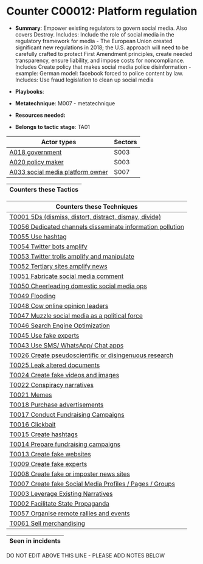 # Counter C00012: Platform regulation

* **Summary**: Empower existing regulators to govern social media. Also covers Destroy.  Includes: Include the role of social media in the regulatory framework for media - The European Union created significant new regulations in 2018; the U.S. approach will need to be carefully crafted to protect First Amendment principles, create needed transparency, ensure liability, and impose costs for noncompliance. Includes Create policy that makes social media police disinformation - example: German model: facebook forced to police content by law. Includes: Use fraud legislation to clean up social media

* **Playbooks**: 

* **Metatechnique**: M007 - metatechnique

* **Resources needed:** 

* **Belongs to tactic stage**: TA01


| Actor types | Sectors |
| ----------- | ------- |
| [A018 government ](../generated_pages/actortypes/A018.md) | S003 |
| [A020 policy maker](../generated_pages/actortypes/A020.md) | S003 |
| [A033 social media platform owner](../generated_pages/actortypes/A033.md) | S007 |



| Counters these Tactics |
| ---------------------- |



| Counters these Techniques |
| ------------------------- |
| [T0001 5Ds (dismiss, distort, distract, dismay, divide)](../generated_pages/techniques/T0001.md) |
| [T0056 Dedicated channels disseminate information pollution](../generated_pages/techniques/T0056.md) |
| [T0055 Use hashtag](../generated_pages/techniques/T0055.md) |
| [T0054 Twitter bots amplify](../generated_pages/techniques/T0054.md) |
| [T0053 Twitter trolls amplify and manipulate](../generated_pages/techniques/T0053.md) |
| [T0052 Tertiary sites amplify news](../generated_pages/techniques/T0052.md) |
| [T0051 Fabricate social media comment](../generated_pages/techniques/T0051.md) |
| [T0050 Cheerleading domestic social media ops](../generated_pages/techniques/T0050.md) |
| [T0049 Flooding](../generated_pages/techniques/T0049.md) |
| [T0048 Cow online opinion leaders](../generated_pages/techniques/T0048.md) |
| [T0047 Muzzle social media as a political force](../generated_pages/techniques/T0047.md) |
| [T0046 Search Engine Optimization](../generated_pages/techniques/T0046.md) |
| [T0045 Use fake experts](../generated_pages/techniques/T0045.md) |
| [T0043 Use SMS/ WhatsApp/ Chat apps](../generated_pages/techniques/T0043.md) |
| [T0026 Create pseudoscientific or disingenuous research](../generated_pages/techniques/T0026.md) |
| [T0025 Leak altered documents](../generated_pages/techniques/T0025.md) |
| [T0024 Create fake videos and images](../generated_pages/techniques/T0024.md) |
| [T0022 Conspiracy narratives](../generated_pages/techniques/T0022.md) |
| [T0021 Memes](../generated_pages/techniques/T0021.md) |
| [T0018 Purchase advertisements](../generated_pages/techniques/T0018.md) |
| [T0017 Conduct Fundraising Campaigns](../generated_pages/techniques/T0017.md) |
| [T0016 Clickbait](../generated_pages/techniques/T0016.md) |
| [T0015 Create hashtags](../generated_pages/techniques/T0015.md) |
| [T0014 Prepare fundraising campaigns](../generated_pages/techniques/T0014.md) |
| [T0013 Create fake websites](../generated_pages/techniques/T0013.md) |
| [T0009 Create fake experts](../generated_pages/techniques/T0009.md) |
| [T0008 Create fake or imposter news sites](../generated_pages/techniques/T0008.md) |
| [T0007 Create fake Social Media Profiles / Pages / Groups](../generated_pages/techniques/T0007.md) |
| [T0003 Leverage Existing Narratives](../generated_pages/techniques/T0003.md) |
| [T0002 Facilitate State Propaganda](../generated_pages/techniques/T0002.md) |
| [T0057 Organise remote rallies and events](../generated_pages/techniques/T0057.md) |
| [T0061 Sell merchandising](../generated_pages/techniques/T0061.md) |



| Seen in incidents |
| ----------------- |


DO NOT EDIT ABOVE THIS LINE - PLEASE ADD NOTES BELOW